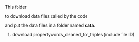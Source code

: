 This folder

to download data files called by the code

and put the data files in a folder named __data__.



1. download propertywords_cleaned_for_triples (include file ID)
